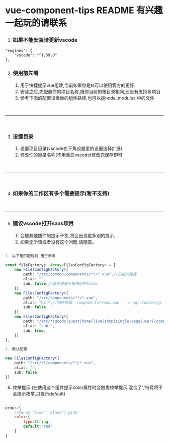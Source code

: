 # vue-component-tips README 有兴趣一起玩的请联系

1. ### 如果不能安装请更新vscode

```
"engines": {
    "vscode": "^1.59.0"
},

```

2. ### 使用前先看
   1. 用于快捷提示vue组建,当前如果你是ts可以使用官方的更好.
   2. 安装之后,先配置你的项目名称,跟你当前的根目录相同,还没有支持多项目
   3. 参考下面的配置设置你的组件路径,也可以是node_modules,中的文件

<br/>

---
<br/>

3. ### 设置目录
   1. 设置项目目录(vscode右下角设置里的设置选择扩展)
   2. 修改你的目录名称(不用重启vscode)修改完保存即可

<br/>

---
<br/>

4. ### 如果你的工作区有多个需要提示(暂不支持)

<br/>

---

5. ### 建议vscode打开saas项目
   1. 会被其他插件的提示干扰,将会出现蛮多别的提示.
   2. 如果无所谓或者没有这个问题,请随意。

``` typescript

1. 以下是匹配规则 用于参考

const fileFactorys: Array<FilesConfigFactory> = [
    new FilesConfigFactory({
        path: "/src/common/components/**/*.vue",//扫描的路径
        alias: "",
        sub: false //是否是属于模块组件false
    }),
    new FilesConfigFactory({
        path: "/src/components/**/*.vue",
        alias: "gc-",//组件前缀  components/todo.vue  --> <gc-todo></gc-todo>
        sub: false
    }),
    new FilesConfigFactory({
        path: "/src/*(goods|guest|home|live|shop|single-page|user)/components/**/*.vue",
        alias: "sub-",
        sub: true,
    })
];

2. 默认配置

new FilesConfigFactory({
    path: "/src/**/components/**/*.vue",
    alias: "",
    sub: false,
})

```

6. 枚举提示 (在使用这个组件提示color属性时会触发枚举提示,混合了','符号将不会提示枚举,只提示default)

``` js

props:{
    //@enum 'blue'|'black'|'pink'
    color:{
        type:String,
        default:"red"
    }
}


```